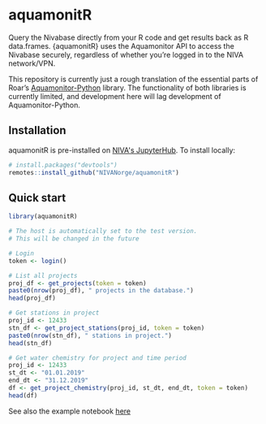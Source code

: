 aquamonitR
================

Query the Nivabase directly from your R code and get results back as R
data.frames. {aquamonitR} uses the Aquamonitor API to access the
Nivabase securely, regardless of whether you’re logged in to the NIVA
network/VPN.

This repository is currently just a rough translation of the essential
parts of Roar’s
[Aquamonitor-Python](https://github.com/NIVANorge/Aquamonitor-Python)
library. The functionality of both libraries is currently limited, and
development here will lag development of Aquamonitor-Python.

## Installation

aquamonitR is pre-installed on [NIVA's JupyterHub](https://jupyterhub.niva.no). To install locally:

``` r
# install.packages("devtools")
remotes::install_github("NIVANorge/aquamonitR")
```

## Quick start

```r
library(aquamonitR)

# The host is automatically set to the test version.
# This will be changed in the future

# Login
token <- login()

# List all projects
proj_df <- get_projects(token = token)
paste0(nrow(proj_df), " projects in the database.")
head(proj_df)

# Get stations in project
proj_id <- 12433
stn_df <- get_project_stations(proj_id, token = token)
paste0(nrow(stn_df), " stations in project.")
head(stn_df)

# Get water chemistry for project and time period
proj_id <- 12433
st_dt <- "01.01.2019"
end_dt <- "31.12.2019"
df <- get_project_chemistry(proj_id, st_dt, end_dt, token = token)
head(df)
```

See also the example notebook
[here](https://nbviewer.jupyter.org/github/NIVANorge/aquamonitR/blob/main/examples/query_chem.ipynb)
